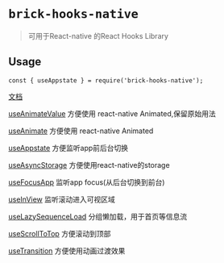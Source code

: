 # `brick-hooks-native`

> 可用于React-native 的React Hooks Library

## Usage

```
const { useAppstate } = require('brick-hooks-native');
```

[文档](https://terminus-org.erda.cloud/terminus/workBench/projects/213/apps/6541/repo/tree/master/packages/native/README.md) 

[useAnimateValue](./src/useAnimateValue/README.md) 方便使用 react-native Animated,保留原始用法

[useAnimate](./src/useAnimate/README.md) 方便使用 react-native Animated

[useAppstate](./src/useAppstate/README.md) 方便监听app前后台切换

[useAsyncStorage](./src/useAsyncStorage/README.md) 方便使用react-native的storage

[useFocusApp](./src/useFocusApp/README.md) 监听app focus(从后台切换到前台)

[useInView](./src/useInView/README.md) 监听滚动进入可视区域

[useLazySequenceLoad](./src/useLazySequenceLoad/README.md) 分组懒加载，用于首页等信息流

[useScrollToTop](./src/useScrollToTop/README.md) 方便滚动到顶部

[useTransition](./src/useTransition/README.md) 方便使用动画过渡效果
